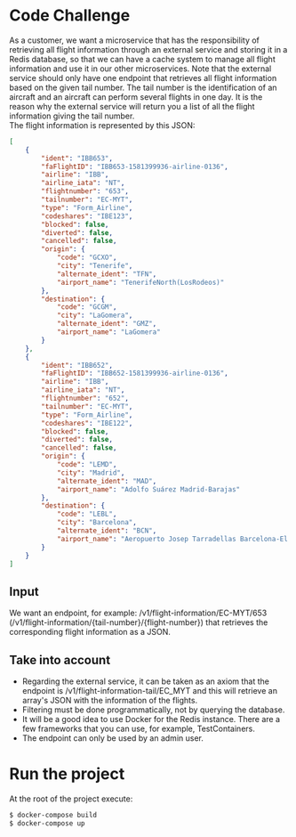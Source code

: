 # Code Challenge

As a customer, we want a microservice that has the responsibility of retrieving all flight
information through an external service and storing it in a Redis database, so that we can
have a cache system to manage all flight information and use it in our other microservices.
Note that the external service should only have one endpoint that retrieves all flight
information based on the given tail number.
The tail number is the identification of an aircraft and an aircraft can perform several
flights in one day. It is the reason why the external service will return you a list of all the
flight information giving the tail number.  
The flight information is represented by this JSON:  

```json
[
	{
		"ident": "IBB653",
		"faFlightID": "IBB653-1581399936-airline-0136",
		"airline": "IBB",
		"airline_iata": "NT",
		"flightnumber": "653",
		"tailnumber": "EC-MYT",
		"type": "Form_Airline",
		"codeshares": "IBE123",
		"blocked": false,
		"diverted": false,
		"cancelled": false,
		"origin": {
			"code": "GCXO",
			"city": "Tenerife",
			"alternate_ident": "TFN",
			"airport_name": "TenerifeNorth(LosRodeos)"
		},
		"destination": {
			"code": "GCGM",
			"city": "LaGomera",
			"alternate_ident": "GMZ",
			"airport_name": "LaGomera"
		}
	},
	{
		"ident": "IBB652",
		"faFlightID": "IBB652-1581399936-airline-0136",
		"airline": "IBB",
		"airline_iata": "NT",
		"flightnumber": "652",
		"tailnumber": "EC-MYT",
		"type": "Form_Airline",
		"codeshares": "IBE122",
		"blocked": false,
		"diverted": false,
		"cancelled": false,
		"origin": {
			"code": "LEMD",
			"city": "Madrid",
			"alternate_ident": "MAD",
			"airport_name": "Adolfo Suárez Madrid-Barajas"
		},
		"destination": {
			"code": "LEBL",
			"city": "Barcelona",
			"alternate_ident": "BCN",
			"airport_name": "Aeropuerto Josep Tarradellas Barcelona-El Prat"
		}
	}
]
```


## Input  

We want an endpoint, for example: /v1/flight-information/EC-MYT/653
(/v1/flight-information/{tail-number}/{flight-number}) that retrieves the corresponding
flight information as a JSON.  

## Take into account

  - Regarding the external service, it can be taken as an axiom that the endpoint is
/v1/flight-information-tail/EC_MYT and this will retrieve an array's JSON with the
information of the flights.
  - Filtering must be done programmatically, not by querying the database.
  - It will be a good idea to use Docker for the Redis instance. There are a few
frameworks that you can use, for example, TestContainers.
  - The endpoint can only be used by an admin user.



# Run the project

At the root of the project execute:  

```sh
$ docker-compose build
$ docker-compose up
```
